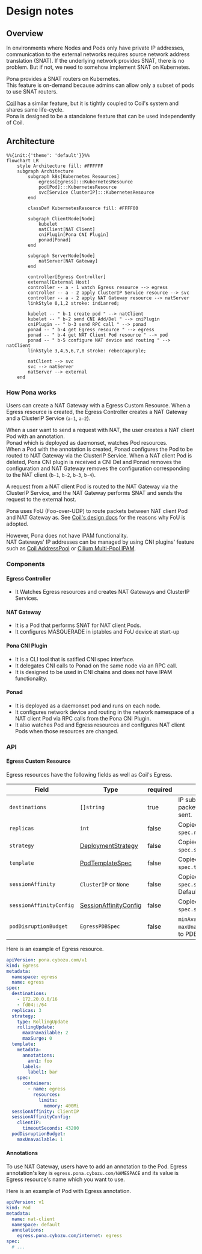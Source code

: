 # Design notes

## Overview

In environments where Nodes and Pods only have private IP addresses, communication to the external networks requires source network address translation (SNAT).
If the underlying network provides SNAT, there is no problem. But if not, we need to somehow implement SNAT on Kubernetes.

Pona provides a SNAT routers on Kubernetes.  
This feature is on-demand because admins can allow only a subset of pods to use SNAT routers.

[Coil](https://github.com/cybozu-go/coil) has a similar feature, but it is tightly coupled to Coil's system and shares same life-cycle.  
Pona is designed to be a standalone feature that can be used independently of Coil.

## Architecture

```mermaid
%%{init:{'theme': 'default'}}%%
flowchart LR
    style Architecture fill: #FFFFFF
    subgraph Architecture
        subgraph k8s[Kubernetes Resources]
            egress[Egress]:::KubernetesResource
            pod[Pod]:::KubernetesResource
            svc[Service ClusterIP]:::KubernetesResource
        end

        classDef KubernetesResource fill: #FFFF00

        subgraph ClientNode[Node]
            kubelet
            natClient[NAT Client]
            cniPlugin[Pona CNI Plugin]
            ponad[Ponad]
        end

        subgraph ServerNode[Node]
            natServer[NAT Gateway]
        end

        controller[Egress Controller]
        external[External Host]
        controller -- a - 1 watch Egress resource --> egress
        controller -- a - 2 apply ClusterIP Service resource --> svc
        controller -- a - 2 apply NAT Gateway resource --> natServer
        linkStyle 0,1,2 stroke: indianred;

        kubelet -- " b-1 create pod " --> natClient
        kubelet -- " b-2 send CNI Add/Del " --> cniPlugin
        cniPlugin -- " b-3 send RPC call " --> ponad
        ponad -- " b-4 get Egress resource " --> egress
        ponad -- " b-4 get NAT Client Pod resource " --> pod
        ponad -- " b-5 configure NAT device and routing " --> natClient
        linkStyle 3,4,5,6,7,8 stroke: rebeccapurple;

        natClient --> svc
        svc --> natServer
        natServer --> external
    end
```

### How Pona works

Users can create a NAT Gateway with a Egress Custom Resource.
When a Egress resource is created, the Egress Controller creates a NAT Gateway and a ClusterIP Service (`a-1`, `a-2`).

When a user want to send a request with NAT, the user creates a NAT client Pod with an annotation.  
Ponad which is deployed as daemonset, watches Pod resources.  
When a Pod with the annotation is created, Ponad configures the Pod to be routed to NAT Gateway via the ClusterIP Service.
When a NAT client Pod is deleted, Pona CNI plugin is received a CNI Del and Ponad removes the configuration and NAT Gateway removes the configuration corresponding to the NAT client (`b-1`, `b-2`, `b-3`, `b-4`).

A request from a NAT client Pod is routed to the NAT Gateway via the ClusterIP Service, and the NAT Gateway performs SNAT and sends the request to the external host.

Pona uses FoU (Foo-over-UDP) to route packets between NAT client Pod and NAT Gateway as.
See [Coil's design docs](https://github.com/cybozu-go/coil/blob/main/docs/design.md#foo-over-udp-tunnel) for the reasons why FoU is adopted.

However, Pona does not have IPAM functionality.  
NAT Gateways' IP addresses can be managed by using CNI plugins' feature such as [Coil AddressPool](https://github.com/cybozu-go/coil/blob/main/docs/usage.md#address-pools) or [Cilium Multi-Pool IPAM](https://docs.cilium.io/en/latest/network/concepts/ipam/multi-pool/).

### Components

#### Egress Controller

- It Watches Egress resources and creates NAT Gateways and ClusterIP Services.

#### NAT Gateway

- It is a Pod that performs SNAT for NAT client Pods.
- It configures MASQUERADE in iptables and FoU device at start-up

#### Pona CNI Plugin

- It is a CLI tool that is satified CNI spec interface.
- It delegates CNI calls to Ponad on the same node via an RPC call.
- It is designed to be used in CNI chains and does not have IPAM functionality.

#### Ponad

- It is deployed as a daemonset pod and runs on each node.
- It configures network device and routing in the network namespace of a NAT client Pod via RPC calls from the Pona CNI Plugin.
- It also watches Pod and Egress resources and configures NAT client Pods when those resources are changed.

### API

#### Egress Custom Resource

Egress resources have the following fields as well as Coil's Egress.

| Field                   | Type                      | required | Description                                                    |
| ----------------------- | ------------------------- | -------- | -------------------------------------------------------------- |
| `destinations`          | `[]string`                | true     | IP subnets where the packets are SNATed and sent.              |
| `replicas`              | `int`                     | false    | Copied to Deployment's `spec.replicas`. Default is 1.          |
| `strategy`              | [DeploymentStrategy][]    | false    | Copied to Deployment's `spec.strategy`.                        |
| `template`              | [PodTemplateSpec][]       | false    | Copied to Deployment's `spec.template`.                        |
| `sessionAffinity`       | `ClusterIP` or `None`     | false    | Copied to Service's `spec.sessionAffinity`. Default is `None`. |
| `sessionAffinityConfig` | [SessionAffinityConfig][] | false    | Copied to Service's `spec.sessionAffinityConfig`.              |
| `podDisruptionBudget`   | `EgressPDBSpec`           | false    | `minAvailable` and `maxUnavailable` are copied to PDB's spec.  |

[DeploymentStrategy]: https://kubernetes.io/docs/reference/generated/kubernetes-api/v1.30/#deploymentstrategy-v1-apps
[PodTemplateSpec]: https://kubernetes.io/docs/reference/generated/kubernetes-api/v1.30/#podtemplatespec-v1-core
[SessionAffinityConfig]: https://kubernetes.io/docs/reference/generated/kubernetes-api/v1.30/#sessionaffinityconfig-v1-core

Here is an example of Egress resource.

```yaml
apiVersion: pona.cybozu.com/v1
kind: Egress
metadata:
  namespace: egress
  name: egress
spec:
  destinations:
    - 172.20.0.0/16
    - fd04::/64
  replicas: 3
  strategy:
    type: RollingUpdate
    rollingUpdate:
      maxUnavailable: 2
      maxSurge: 0
  template:
    metadata:
      annotations:
        ann1: foo
      labels:
        label1: bar
    spec:
      containers:
        - name: egress
          resources:
            limits:
              memory: 400Mi
  sessionAffinity: ClientIP
  sessionAffinityConfig:
    clientIP:
      timeoutSeconds: 43200
  podDisruptionBudget:
    maxUnavailable: 1
```

#### Annotations

To use NAT Gateway, users have to add an annotation to the Pod.
Egress annotation's key is `egress.pona.cybozu.com/NAMESPACE` and its value is Egress resource's name which you want to use.

Here is an example of Pod with Egress annotation.

```yaml
apiVersion: v1
kind: Pod
metadata:
  name: nat-client
  namespace: default
  annotations:
    egress.pona.cybozu.com/internet: egress
spec:
  # ...
```
